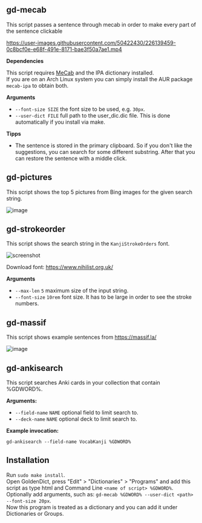 

## gd-mecab

This script passes a sentence through mecab in order to make every part of the sentence clickable

https://user-images.githubusercontent.com/50422430/226139459-0c8bcf0e-e68f-491e-8171-bae3f50a7ae1.mp4


**Dependencies**

This script requires [MeCab](https://taku910.github.io/mecab/) and the IPA dictionary installed. \
If you are on an Arch Linux system you can simply install the AUR package `mecab-ipa` to obtain both.

**Arguments**

* `--font-size SIZE` the font size to be used, e.g. `30px`.
* `--user-dict FILE` full path to the user_dic.dic file. This is done automatically if you install via make.

**Tipps**

- The sentence is stored in the primary clipboard. So if you don't like the suggestions, you can search for some different substring. After that you can restore the sentence with a middle click.

## gd-pictures
This script shows the top 5 pictures from Bing images for the given search string.

![image](https://user-images.githubusercontent.com/50422430/224940994-eb3e1be6-9cd8-4776-88cf-850c78648e81.png)

## gd-strokeorder

This script shows the search string in the `KanjiStrokeOrders` font.

![screenshot](https://user-images.githubusercontent.com/69171671/224840590-b740a1b6-8526-49ed-b4cd-efe03689a132.png)

Download font: https://www.nihilist.org.uk/

**Arguments**

* `--max-len` `5` maximum size of the input string.
* `--font-size` `10rem` font size. It has to be large in order to see the stroke numbers.

## gd-massif
This script shows example sentences from https://massif.la/

![image](https://user-images.githubusercontent.com/50422430/226018360-e46605f0-2fb4-481c-801e-73aca84fae70.png)

## gd-ankisearch

This script searches Anki cards in your collection that contain %GDWORD%.

**Arguments:**

* `--field-name` `NAME` optional field to limit search to.
* `--deck-name` `NAME` optional deck to limit search to.

**Example invocation:**

```
gd-ankisearch --field-name VocabKanji %GDWORD%
```

## Installation
Run `sudo make install`.\
Open GoldenDict, press "Edit" > "Dictionaries" > "Programs" and add this script as type html and Command Line `<name of script> %GDWORD%`.\
Optionally add arguments, such as: `gd-mecab %GDWORD% --user-dict <path> --font-size 20px`.\
Now this program is treated as a dictionary and you can add it under Dictionaries or Groups.
